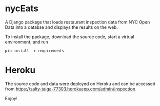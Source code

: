 # nycEats

A Django package that loads restaurant inspection data from NYC Open Data into a databse and displays the results on the web.

To install the package, download the source code, start a virtual environment, and run

`pip install -r requirements`

# Heroku

The source code and data were deployed on Heroku and can be accessed from https://salty-taiga-77303.herokuapp.com/admin/inspection.

Enjoy!
